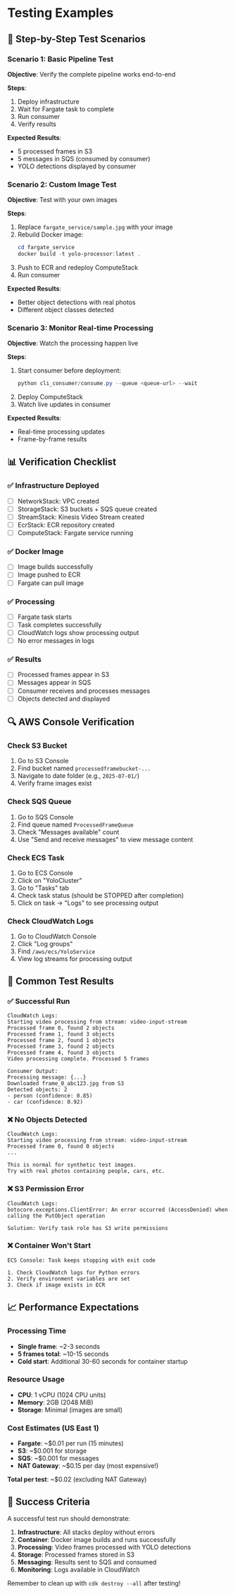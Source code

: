 # Testing Examples

## 🧪 Step-by-Step Test Scenarios

### Scenario 1: Basic Pipeline Test

**Objective**: Verify the complete pipeline works end-to-end

**Steps**:
1. Deploy infrastructure
2. Wait for Fargate task to complete
3. Run consumer
4. Verify results

**Expected Results**:
- 5 processed frames in S3
- 5 messages in SQS (consumed by consumer)
- YOLO detections displayed by consumer

### Scenario 2: Custom Image Test

**Objective**: Test with your own images

**Steps**:
1. Replace `fargate_service/sample.jpg` with your image
2. Rebuild Docker image:
   ```powershell
   cd fargate_service
   docker build -t yolo-processor:latest .
   ```
3. Push to ECR and redeploy ComputeStack
4. Run consumer

**Expected Results**:
- Better object detections with real photos
- Different object classes detected

### Scenario 3: Monitor Real-time Processing

**Objective**: Watch the processing happen live

**Steps**:
1. Start consumer before deployment:
   ```powershell
   python cli_consumer/consume.py --queue <queue-url> --wait
   ```
2. Deploy ComputeStack
3. Watch live updates in consumer

**Expected Results**:
- Real-time processing updates
- Frame-by-frame results

## 📊 Verification Checklist

### ✅ Infrastructure Deployed
- [ ] NetworkStack: VPC created
- [ ] StorageStack: S3 buckets + SQS queue created
- [ ] StreamStack: Kinesis Video Stream created
- [ ] EcrStack: ECR repository created
- [ ] ComputeStack: Fargate service running

### ✅ Docker Image
- [ ] Image builds successfully
- [ ] Image pushed to ECR
- [ ] Fargate can pull image

### ✅ Processing
- [ ] Fargate task starts
- [ ] Task completes successfully
- [ ] CloudWatch logs show processing output
- [ ] No error messages in logs

### ✅ Results
- [ ] Processed frames appear in S3
- [ ] Messages appear in SQS
- [ ] Consumer receives and processes messages
- [ ] Objects detected and displayed

## 🔍 AWS Console Verification

### Check S3 Bucket
1. Go to S3 Console
2. Find bucket named `processedframebucket-...`
3. Navigate to date folder (e.g., `2025-07-01/`)
4. Verify frame images exist

### Check SQS Queue
1. Go to SQS Console
2. Find queue named `ProcessedFrameQueue`
3. Check "Messages available" count
4. Use "Send and receive messages" to view message content

### Check ECS Task
1. Go to ECS Console
2. Click on "YoloCluster"
3. Go to "Tasks" tab
4. Check task status (should be STOPPED after completion)
5. Click on task → "Logs" to see processing output

### Check CloudWatch Logs
1. Go to CloudWatch Console
2. Click "Log groups"
3. Find `/aws/ecs/YoloService`
4. View log streams for processing output

## 🐛 Common Test Results

### ✅ Successful Run
```
CloudWatch Logs:
Starting video processing from stream: video-input-stream
Processed frame 0, found 2 objects
Processed frame 1, found 3 objects
Processed frame 2, found 1 objects
Processed frame 3, found 2 objects
Processed frame 4, found 3 objects
Video processing complete. Processed 5 frames

Consumer Output:
Processing message: {...}
Downloaded frame_0_abc123.jpg from S3
Detected objects: 2
- person (confidence: 0.85)
- car (confidence: 0.92)
```

### ❌ No Objects Detected
```
CloudWatch Logs:
Starting video processing from stream: video-input-stream
Processed frame 0, found 0 objects
...

This is normal for synthetic test images.
Try with real photos containing people, cars, etc.
```

### ❌ S3 Permission Error
```
CloudWatch Logs:
botocore.exceptions.ClientError: An error occurred (AccessDenied) when calling the PutObject operation

Solution: Verify task role has S3 write permissions
```

### ❌ Container Won't Start
```
ECS Console: Task keeps stopping with exit code

1. Check CloudWatch logs for Python errors
2. Verify environment variables are set
3. Check if image exists in ECR
```

## 📈 Performance Expectations

### Processing Time
- **Single frame**: ~2-3 seconds
- **5 frames total**: ~10-15 seconds
- **Cold start**: Additional 30-60 seconds for container startup

### Resource Usage
- **CPU**: 1 vCPU (1024 CPU units)
- **Memory**: 2GB (2048 MiB)
- **Storage**: Minimal (images are small)

### Cost Estimates (US East 1)
- **Fargate**: ~$0.01 per run (15 minutes)
- **S3**: ~$0.001 for storage
- **SQS**: ~$0.001 for messages
- **NAT Gateway**: ~$0.15 per day (most expensive!)

**Total per test**: ~$0.02 (excluding NAT Gateway)

## 🎯 Success Criteria

A successful test run should demonstrate:

1. **Infrastructure**: All stacks deploy without errors
2. **Container**: Docker image builds and runs successfully
3. **Processing**: Video frames processed with YOLO detections
4. **Storage**: Processed frames stored in S3
5. **Messaging**: Results sent to SQS and consumed
6. **Monitoring**: Logs available in CloudWatch

Remember to clean up with `cdk destroy --all` after testing!
